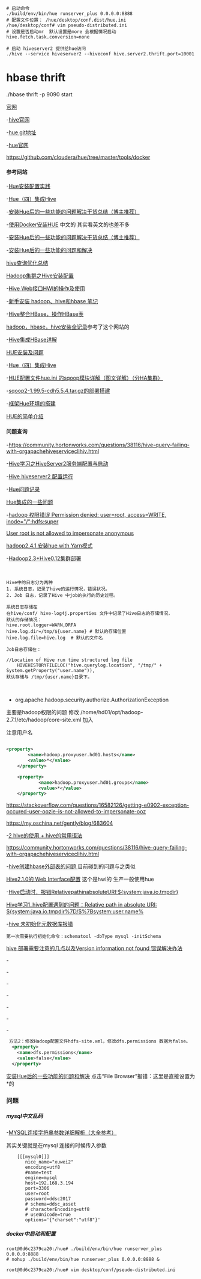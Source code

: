 



````shell

# 启动命令
./build/env/bin/hue runserver_plus 0.0.0.0:8888 
# 配置文件位置： /hue/desktop/conf.dist/hue.ini
/hue/desktop/conf# vim pseudo-distributed.ini
# 设置是否启动mr  默认设置是more 会根据情况启动
hive.fetch.task.conversion=none

# 启动 hiveserver2 提供给hue访问
./hive --service hiveserver2 --hiveconf hive.server2.thrift.port=10001
````
# hbase thrift
./hbase thrift -p 9090 start


[官网](http://gethue.com/category/hive-fr/)

-[hive官网](http://www.apache.org/dyn/closer.cgi/hive/)

-[hue git地址](https://github.com/cloudera/hue)

-[hue官网](http://gethue.com/hadoop-tutorials-series-ii-8-how-to-transfer-data/)

https://github.com/cloudera/hue/tree/master/tools/docker

#### 参考网站

-[Hue安装配置实践](http://shiyanjun.cn/archives/1002.html)

-[Hue（四）集成Hive](http://blog.csdn.net/maomaosi2009/article/details/45648829)

-[安装Hue后的一些功能的问题解决干货总结（博主推荐）](http://www.cnblogs.com/zlslch/p/6819622.html)

-[使用Docker安装HUE](http://blog.csdn.net/u012948976/article/details/51763338) 中文的 其实看英文的也差不多

-[安装Hue后的一些功能的问题解决干货总结（博主推荐）](http://www.cnblogs.com/zlslch/p/6819622.html)

-[安装Hue后的一些功能的问题和解决](http://blog.csdn.net/eason_oracle/article/details/52191897)

[hive查询优化总结](http://blog.csdn.net/azhao_dn/article/details/7707811)

[Hadoop集群之Hive安装配置](http://blog.csdn.net/blue_jjw/article/details/50479263)

-[Hive Web接口HWI的操作及使用](http://www.ithao123.cn/content-648234.html)

-[新手安装 hadoop、hive和hbase 笔记](http://www.cnblogs.com/chenfool/p/3574789.html)

-[Hive整合HBase，操作HBase表](http://www.cnblogs.com/1130136248wlxk/articles/5517726.html)

[hadoop，hbase，hive安装全记录](http://blog.csdn.net/chengweipeng123/article/details/7174717)参考了这个网站的

-[Hive集成HBase详解](http://www.cnblogs.com/MOBIN/p/5704001.html)

[HUE安装及问题](http://blog.csdn.net/sinat_25306771/article/details/53534017)

-[Hue（四）集成Hive](http://blog.csdn.net/maomaosi2009/article/details/45648829)

-[HUE配置文件hue.ini 的sqoop模块详解（图文详解）（分HA集群）](http://www.cnblogs.com/zlslch/p/6820409.html)

-[sqoop2-1.99.5-cdh5.5.4.tar.gz的部署搭建](http://www.cnblogs.com/zlslch/p/6821763.html)

-[框架Hue环境的搭建](http://www.jianshu.com/p/87b76a686216)

[HUE的简单介绍](http://blog.csdn.net/ywheel1989/article/details/51560312)



#### 问题查询

-https://community.hortonworks.com/questions/38116/hive-query-failing-with-orgapachehiveserviceclihiv.html

-[Hive学习之HiveServer2服务端配置与启动](http://www.aboutyun.com/thread-12278-1-1.html)

-[Hive hiveserver2 配置运行](http://blog.csdn.net/wind520/article/details/44084953)

-[Hue问题记录](http://www.ithao123.cn/content-1389854.html)

[Hue集成的一些问题](http://blog.csdn.net/u014658112/article/details/72751191)

-[hadoop 权限错误 Permission denied: user=root, access=WRITE, inode="/":hdfs:super](http://www.cnblogs.com/daiyutage/p/5155830.html)

[User root is not allowed to impersonate anonymous](http://blog.csdn.net/fz1989/article/details/51489498)

[hadoop2.4.1 安装hue with Yarn模式](http://blog.csdn.net/zhoujj303030/article/details/44832363)

-[Hadoop2.3+Hive0.12集群部署](http://www.cnblogs.com/Scott007/p/3614960.html)









​	



```
Hive中的日志分为两种
1. 系统日志，记录了hive的运行情况，错误状况。
2. Job 日志，记录了Hive 中job的执行的历史过程。

系统日志存储在
在hive/conf/ hive-log4j.properties 文件中记录了Hive日志的存储情况，
默认的存储情况：
hive.root.logger=WARN,DRFA
hive.log.dir=/tmp/${user.name} # 默认的存储位置
hive.log.file=hive.log  # 默认的文件名

Job日志存储在：

//Location of Hive run time structured log file
    HIVEHISTORYFILELOC("hive.querylog.location", "/tmp/" + System.getProperty("user.name")),
默认存储与 /tmp/{user.name}目录下。
```

​	

- org.apache.hadoop.security.authorize.AuthorizationException

主要是hadoop权限的问题 修改  /home/hd01/opt/hadoop-2.7.1/etc/hadoop/core-site.xml 加入

注意用户名

````xml

<property>
        <name>hadoop.proxyuser.hd01.hosts</name>
        <value>*</value>
    </property>

    <property>
            <name>hadoop.proxyuser.hd01.groups</name>
            <value>*</value>
    </property>
````

https://stackoverflow.com/questions/16582126/getting-e0902-exception-occured-user-oozie-is-not-allowed-to-impersonate-ooz

https://my.oschina.net/gently/blog/683604

-[2 hive的使用 + hive的常用语法](http://www.cnblogs.com/zlslch/p/5947630.html)

https://community.hortonworks.com/questions/38116/hive-query-failing-with-orgapachehiveserviceclihiv.html

-[hive创建hbase外部表的问题 ](http://www.aboutyun.com/thread-18495-2-1.html)  目前碰到的问题与之类似

[Hive2.1.0的 Web Interface配置](http://blog.csdn.net/cuihaolong/article/details/52064824) 这个是hwi的 生产一般使用hue

-[Hive启动时，报错RelativepathinabsoluteURI:${system:java.io.tmpdir}](http://www.2cto.com/net/201702/596974.html)

[Hive学习1_hive配置遇到的问题：Relative path in absolute URI: ${system:java.io.tmpdir%7D/$%7Bsystem:user.name%](http://blog.csdn.net/wang_zhenwei/article/details/50561619)

-[hive 未初始化元数据库报错](http://www.bubuko.com/infodetail-1834078.html)

````shell
第一次需要执行初始化命令：schematool -dbType mysql -initSchema
````

[hive 部署需要注意的几点以及Version information not found 错误解决办法](http://blog.csdn.net/youngqj/article/details/19987727)

-[]()

-[]()

-[]()

-[]()

-[]()

-[]()

-[]()



````xml
 方法2：修改Hadoop配置文件hdfs-site.xml，修改dfs.permissions 数据为false。
  <property>
    <name>dfs.permissions</name>
    <value>false</value>
  </property>
````







[安装Hue后的一些功能的问题和解决](http://blog.csdn.net/eason_oracle/article/details/52191897)      点击“File Browser”报错：这里是直接设置为 *的









### 问题



##### mysql中文乱码

-[MYSQL连接字符串参数详细解析（大全参考）](http://www.cnblogs.com/micro-chen/p/5755774.html)

其实关键就是在mysql 连接的时候传入参数

````shell
    [[[mysql0]]]
       nice_name="xuwei2"
       encoding=utf8
       #name=test
       engine=mysql
       host=192.168.3.194
       port=3306
       user=root
       password=ddsc2017
       # schema=ddsc_asset
       # characterEncoding=utf8
       # useUnicode=true
       options='{"charset":"utf8"}'
````





##### docker中启动和配置



````shell
root@0d6c2379ca20:/hue# ./build/env/bin/hue runserver_plus 0.0.0.0:8888
# nohup ./build/env/bin/hue runserver_plus 0.0.0.0:8888 &

root@0d6c2379ca20:/hue# vim desktop/conf/pseudo-distributed.ini
````

